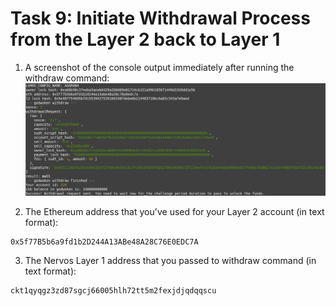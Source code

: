 # Task 9: Initiate Withdrawal Process from the Layer 2 back to Layer 1

1) A screenshot of the console output immediately after running the withdraw command:
![withdraw](./withdraw.png)

2) The Ethereum address that you've used for your Layer 2 account (in text format):
```
0x5f77B5b6a9fd1b2D244A13ABe48A28C76E0EDC7A
```
3) The Nervos Layer 1 address that you passed to withdraw command (in text format):
```
ckt1qyqgz3zd87sgcj66005hlh72tt5m2fexjdjqdqqscu
```
